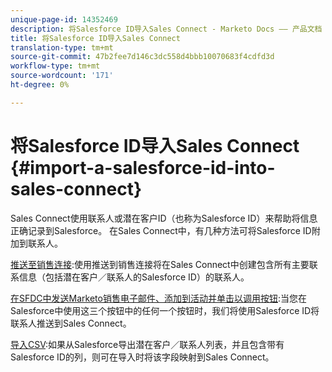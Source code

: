 ```yaml
---
unique-page-id: 14352469
description: 将Salesforce ID导入Sales Connect - Marketo Docs —— 产品文档
title: 将Salesforce ID导入Sales Connect
translation-type: tm+mt
source-git-commit: 47b2fee7d146c3dc558d4bbb10070683f4cdfd3d
workflow-type: tm+mt
source-wordcount: '171'
ht-degree: 0%

---
```



# 将Salesforce ID导入Sales Connect {#import-a-salesforce-id-into-sales-connect}

Sales Connect使用联系人或潜在客户ID（也称为Salesforce ID）来帮助将信息正确记录到Salesforce。 在Sales Connect中，有几种方法可将Salesforce ID附加到联系人。

[推送至销售连接](http://docs.marketo.com/x/F4PS):使用推送到销售连接将在Sales Connect中创建包含所有主要联系信息（包括潜在客户／联系人的Salesforce ID）的联系人。

[在SFDC中发送Marketo销售电子邮件、添加到活动并单击以调用按钮](http://docs.marketo.com/x/DYPS):当您在Salesforce中使用这三个按钮中的任何一个按钮时，我们将使用Salesforce ID将联系人推送到Sales Connect。

[导入CSV](http://docs.marketo.com/x/HIPS):如果从Salesforce导出潜在客户／联系人列表，并且包含带有Salesforce ID的列，则可在导入时将该字段映射到Sales Connect。
